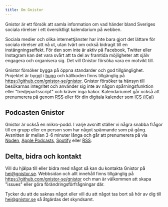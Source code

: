 ```yaml
---
title: Om Gnistor
---
```

Gnistor är ett försök att samla information om vad händer bland Sveriges sociala rörelser i ett översiktligt kalendarium på webben.

Sociala medier och olika internettjänster har inte bara gjort det lättare för sociala rörelser att nå ut, utan tvärt om också bidragit till en instängningseffekt. För den som inte är aktiv på Facebook, Twitter eller Instagram kan det vara svårt att ta del av framtida möjligheter att själv engagera och organisera sig. Det vill Gnistor försöka vara en motvikt till.

Gnistor försöker bygga på öppna standarder och god tillgänglighet. Projektet är byggt i [hugo](https://gohugo.io/) och källkoden finns tillgänglig på https://github.com/gnistor-se/gnistor. Gnistor försöker ta hänsyn till besökarnas integritet och använder sig inte av någon spårningsfunktion eller "tredjepartsscript" och kräver inga kakor. Kalendariumet går också att prenumerera på genom [RSS](http://www.gnistor.se/feed/index.xml) eller för din digitala kalender som [ICS (iCal)](http://www.gnistor.se/ics/index.ics)

## Podcasten Gnistor
Gnistor är också en mikro-podd. I varje avsnitt ställer vi några snabba frågor till en grupp eller en person som har något spännande som på gång. Avsnitten är mellan 3-6 minuter långa och går att prenumerera på via [Noden](https://www.radionoden.se/), [Apple Podcasts](https://podcasts.apple.com/se/podcast/gnistor/id1650645752), [Spotify](https://open.spotify.com/show/1znUOIBWXkmNqY51HLHGaB) eller [RSS](http://www.gnistor.se/podcast/index.xml).

## Delta, bidra och kontakt
Vill du hjälpa till eller bidra med något så kan du kontakta Gnistor på hej@gnistor.se. Webbsidan och allt innehåll finns tillgänglig på https://github.com/gnistor-se/gnistor och man är välkommen att skapa "issues" eller göra förändringsförfrågningar där.

Tycker du att de saknas något eller vill du att något tas bort så hör av dig till hej@gnistor.se så åtgärdas det skyndsamt.